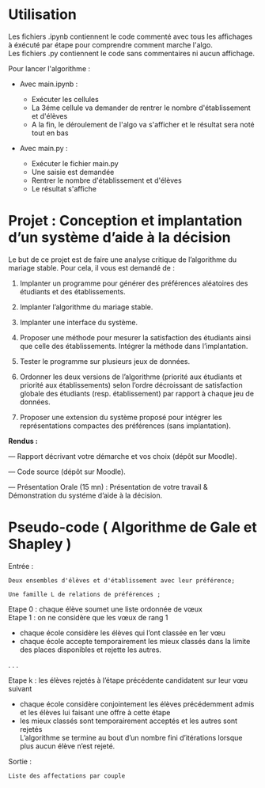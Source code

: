 # Utilisation

Les fichiers .ipynb contiennent le code commenté avec tous les affichages à éxécuté par étape pour comprendre comment marche l'algo.  
Les fichiers .py contiennent le code sans commentaires ni aucun affichage.

Pour lancer l'algorithme :
 * Avec main.ipynb :
    * Exécuter les cellules
    * La 3éme cellule va demander de rentrer le nombre d'établissement et d'élèves
    * A la fin, le déroulement de l'algo va s'afficher et le résultat sera noté tout en bas
    
 * Avec main.py :
    * Exécuter le fichier main.py
    * Une saisie est demandée
    * Rentrer le nombre d'établissement et d'élèves
    * Le résultat s'affiche




# Projet : Conception et implantation d’un système d’aide à la décision

Le but de ce projet est de faire une analyse critique de l’algorithme du mariage stable. Pour cela, il vous est demandé de :

1. Implanter un programme pour générer des préférences aléatoires des étudiants et des établissements.

2. Implanter l’algorithme du mariage stable.

3. Implanter une interface du système.

4. Proposer une méthode pour mesurer la satisfaction des étudiants ainsi que celle des établissements. Intégrer la méthode dans l’implantation.

5. Tester le programme sur plusieurs jeux de données.

6. Ordonner les deux versions de l’algorithme (priorité aux étudiants et priorité aux établissements) selon l’ordre décroissant de satisfaction globale des étudiants (resp. établissement) par rapport à chaque jeu de données.

7. Proposer une extension du système proposé pour intégrer les représentations compactes des préférences (sans implantation).

**Rendus :**

— Rapport décrivant votre démarche et vos choix (dépôt sur Moodle).

— Code source (dépôt sur Moodle).

— Présentation Orale (15 mn) : Présentation de votre travail & Démonstration du systéme d’aide à la décision.

# Pseudo-code ( Algorithme de Gale et Shapley )

Entrée : 

    Deux ensembles d'élèves et d'établissement avec leur préférence;

    Une famille L de relations de préférences ;
         

Etape 0 : chaque élève soumet une liste ordonnée de vœux  
Etape 1 : on ne considère que les vœux de rang 1  
 * chaque école considère les élèves qui l’ont classée en 1er vœu  
 * chaque école accepte temporairement les mieux classés dans la limite des places disponibles et rejette les autres.  

. . .  

Etape k : les élèves rejetés à l’étape précédente candidatent
sur leur vœu suivant  
 * chaque école considère conjointement les élèves précédemment
admis et les élèves lui faisant une offre à cette étape  
 * les mieux classés sont temporairement acceptés et les autres
sont rejetés  
L’algorithme se termine au bout d’un nombre fini d’itérations
lorsque plus aucun élève n’est rejeté.
    
Sortie :

    Liste des affectations par couple


